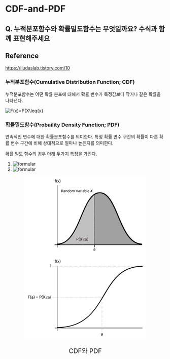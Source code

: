 # CDF-and-PDF

## Q. 누적분포함수와 확률밀도함수는 무엇일까요? 수식과 함께 표현해주세요

## Reference
<a href="https://iludaslab.tistory.com/10">https://iludaslab.tistory.com/10</a>

### 누적분포함수(Cumulative Distribution Function; CDF)
누적분포함수는 어떤 확률 분포에 대해서 확률 변수가 특정값보다 작거나 같은 확률을 나타낸다.

<img src="https://latex.codecogs.com/svg.latex?F(x)=P(X\leq{x})" title="F(x)=P(X\leq{x}" />

### 확률밀도함수(Probaility Density Function; PDF)
연속적인 변수에 대한 확률분포함수를 의미한다. 특정 확률 변수 구간의 확률이 다른 확률 변수 구간에 비해 상대적으로 얼마나 높은지를 의미한다.

확률 밀도 함수의 경우 아래 두가지 특징을 가진다.

1. ![formular](https://render.githubusercontent.com/render/math?math=f(x)\geq{0})
2. ![formular](https://render.githubusercontent.com/render/math?math=\int^{\infty}_{-\infty}f(x)=1)

<div align="center">
<img src="imgs/CDF_and_PDF_function.png" />
<p style="font-size:20px">CDF와 PDF</p>
</div>